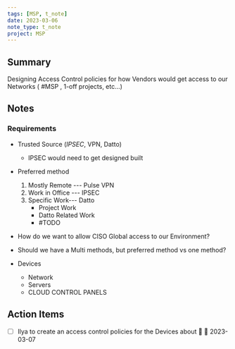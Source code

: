 ```yaml
---
tags: [MSP, t_note]
date: 2023-03-06
note_type: t_note
project: MSP
---
```


## Summary
Designing Access Control policies for how Vendors would get access to our Networks ( #MSP , 1-off projects, etc...)


## Notes
### Requirements
* Trusted Source (*IPSEC*, VPN, Datto)
	* IPSEC would need to get designed built
* Preferred method
	1. Mostly Remote --- Pulse VPN
	2. Work in Office --- IPSEC
	3. Specific Work--- Datto
		* Project Work
		* Datto Related Work
		* #TODO 

* How do we want to allow CISO Global access to our Environment? 
* Should we have a Multi methods, but preferred method vs one method?
* Devices
	* Network
	* Servers
	* CLOUD CONTROL PANELS

## Action Items
- [ ] Ilya to create an access control policies for the Devices about 🔼 📅 2023-03-07



